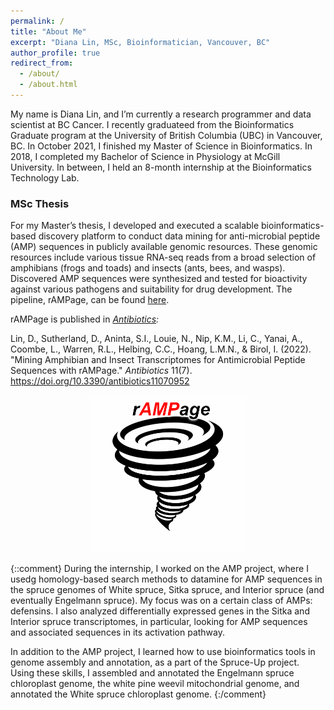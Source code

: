```yaml
---
permalink: /
title: "About Me"
excerpt: "Diana Lin, MSc, Bioinformatician, Vancouver, BC"
author_profile: true
redirect_from: 
  - /about/
  - /about.html
---
```


<meta property="og:title" content="Diana Lin">
<meta property="og:type" content="website" />
<meta property="og:description" content="Diana Lin, MSc, Bioinformatician">
<meta property="og:image" content="/images/dlin.jpg">
<meta property="og:url" content="https://dy-lin.github.io">
<meta name="twitter:card" content="summary_large_image">

My name is Diana Lin, and I’m currently a research programmer and data scientist at BC Cancer. I recently graduateed from the Bioinformatics Graduate program at the University of British Columbia (UBC) in Vancouver, BC. In October 2021, I finished my Master of Science in Bioinformatics. In 2018, I completed my Bachelor of Science in Physiology at McGill University. In between, I held an 8-month internship at the Bioinformatics Technology Lab.

### MSc Thesis
For my Master’s thesis, I developed and executed a scalable bioinformatics-based discovery platform to conduct data mining for anti-microbial peptide (AMP) sequences in publicly available genomic resources. These genomic resources include various tissue RNA-seq reads from a broad selection of amphibians (frogs and toads) and insects (ants, bees, and wasps). Discovered AMP sequences were synthesized and tested for bioactivity against various pathogens and suitability for drug development. The pipeline, rAMPage, can be found [here](https://github.com/bcgsc/rAMPage).

rAMPage is published in _[Antibiotics](https://www.mdpi.com/2079-6382/11/7/952/htm):_

Lin, D., Sutherland, D., Aninta, S.I., Louie, N., Nip, K.M., Li, C., Yanai, A., Coombe, L., Warren, R.L., Helbing, C.C., Hoang, L.M.N., & Birol, I. (2022). &quot;Mining Amphibian and Insect Transcriptomes for Antimicrobial Peptide Sequences with rAMPage.&quot; <i>Antibiotics</i> 11(7). https://doi.org/10.3390/antibiotics11070952

<center><img src='/images/rAMPage.png' width='50%'></center>

{::comment}
During the internship, I worked on the AMP project, where I usedg homology-based search methods to datamine for AMP sequences in the spruce genomes of White spruce, Sitka spruce, and Interior spruce (and eventually Engelmann spruce). My focus was on a certain class of AMPs: defensins. I also analyzed differentially expressed genes in the Sitka and Interior spruce transcriptomes, in particular, looking for AMP sequences and associated sequences in its activation pathway.

In addition to the AMP project, I learned how to use bioinformatics tools in genome assembly and annotation, as a part of the Spruce-Up project. Using these skills, I assembled and annotated the Engelmann spruce chloroplast genome, the white pine weevil mitochondrial genome, and annotated the White spruce chloroplast genome.
{:/comment}
